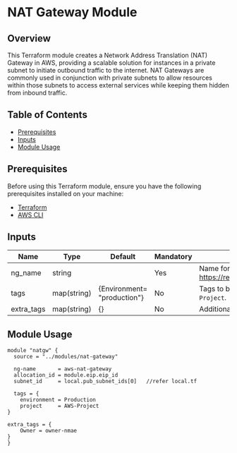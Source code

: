 
# NAT Gateway Module 

## Overview

This Terraform module creates a Network Address Translation (NAT) Gateway in AWS, providing a scalable solution for instances in a private subnet to initiate outbound traffic to the internet. NAT Gateways are commonly used in conjunction with private subnets to allow resources within those subnets to access external services while keeping them hidden from inbound traffic.


## Table of Contents

- [Prerequisites](#prerequisites)
- [Inputs](#inputs)
- [Module Usage](#module-usage)

## Prerequisites

Before using this Terraform module, ensure you have the following prerequisites installed on your machine:

- [Terraform](https://www.terraform.io/downloads.html)
- [AWS CLI](https://aws.amazon.com/cli/)

## Inputs

| Name          | Type          | Default          | Mandatory | Description                                                       |
|---------------|---------------|------------------|-----------|-------------------------------------------------------------------|
| ng_name       | string        |   | Yes       | Name for the NAT Gateway.For more information refer this https://registry.terraform.io/providers/hashicorp/aws/latest/docs/resources/nat_gateway                                         |
| tags          | map(string)   | {Environment= "production"}               |No       | Tags to be applied to the NAT Gateway. Use for standard metadata like `Environment` and `Project`. |
| extra_tags    | map(string)   | {}               | No        | Additional tags for the NAT Gateway. Can be used for custom metadata like `Owner`. |




## Module Usage

```hcl
module "natgw" {
  source = "../modules/nat-gateway"

  ng-name       = aws-nat-gateway
  allocation_id = module.eip.eip_id
  subnet_id     = local.pub_subnet_ids[0]   //refer local.tf

  tags = {
    environment = Production
    project     = AWS-Project
}

extra_tags = {
    Owner = owner-nmae
}
}
```
